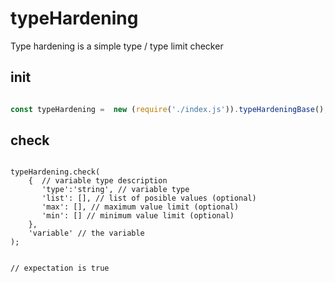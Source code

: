 # typeHardening

Type hardening is a simple type / type limit checker


## init 


```javascript

const typeHardening =  new (require('./index.js')).typeHardeningBase();

```

## check 

```javacript

typeHardening.check(
    {  // variable type description
       'type':'string', // variable type
       'list': [], // list of posible values (optional)
       'max': [], // maximum value limit (optional)
       'min': [] // minimum value limit (optional)
    },
    'variable' // the variable 
);


// expectation is true

```



